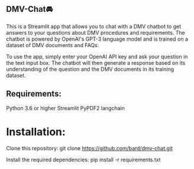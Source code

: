 ## DMV-Chat🚘

This is a Streamlit app that allows you to chat with a DMV chatbot to get answers to your questions about DMV procedures and requirements. The chatbot is powered by OpenAI's GPT-3 language model and is trained on a dataset of DMV documents and FAQs.

To use the app, simply enter your OpenAI API key and ask your question in the text input box. The chatbot will then generate a response based on its understanding of the question and the DMV documents in its training dataset.

## Requirements:

Python 3.6 or higher
Streamlit
PyPDF2
langchain

# Installation:
Clone this repository:
  git clone https://github.com/bard/dmv-chat.git
  
Install the required dependencies:
  pip install -r requirements.txt
